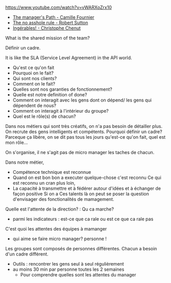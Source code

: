 https://www.youtube.com/watch?v=vWARXoZrx10
* [The manager's Path - Camille Fournier](https://www.amazon.fr/Managers-Path-Leaders-Navigating-Growth/dp/1491973897)
* [The no asshole rule - Robert Sutton](https://www.amazon.fr/Asshole-Building-Civilised-Workplace-Surviving/dp/0749954035)
* [Ingérables! - Christophe Chenut](https://www.amazon.fr/Ingérables-Comment-manager-talents-entreprise/dp/2749536782)

What is the shared mission of the team?

Définir un cadre.

It is like the SLA (Service Level Agreement) in the API world.
* Qu'est ce qu'on fait 
* Pourquoi on le fait?
* Qui sont nos clients?
* Comment on le fait?
* Quelles sont nos garanties de fonctionnement?
* Quelle est notre definition of done?
* Comment on interagit avec les gens dont on dépend/ les gens qui dépendent de nous?
* Comment on interagit à l'intérieur du groupe?
* Quel est le rôle(s) de chacun?

Dans nos métiers qui sont très créatifs, on n'a pas besoin de détailler plus. On recrute des gens intelligents et compétents.
Pourquoi définir un cadre? Parceque ça libère, on se dit pas tous les jours qu'est-ce qu'on fait, quel est mon rôle...

On s'organise, il ne s'agit pas de micro manager les taches de chacun.

Dans notre métier, 
* Compétence technique est reconnue
* Quand on est bon bon a executer quelque-chose c'est reconnu
Ce qui est reconnu un cran plus loin, 
* La capacité à transmettre et à fédérer autour d'idées et à échanger de façon positive
Si on a Ces talents là on peut se poser la question d'envisager des fonctionalités de mamagement.

Quelle est l'attente de la direction? : Qu ca marche?
* parmi les indicateurs : est-ce que ca rale ou est ce que ca rale pas

C'est quoi les attentes des équipes à mamanger
* qui aime se faire micro manager? personne ! 

Les groupes sont composés de personnes différentes. Chacun a besoin d'un cadre différent.
* Outils : rencontrer les gens seul à seul régulièrement
* au moins 30 min par personne toutes les 2 semaines
  * Pour comprendre quelles sont les attentes du manager
 
